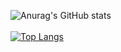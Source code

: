 ![Anurag's GitHub stats](https://github-readme-stats.vercel.app/api?username=vanitax&count_private=true&theme=dracula&show_icons=true)
<br/>
<br/>
[![Top Langs](https://github-readme-stats.vercel.app/api/top-langs/?username=vanitax&layout=compact&hide=css,html&theme=dracula)](https://github.com/vanitax/github-readme-stats)
